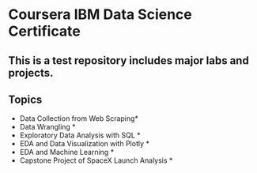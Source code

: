 # Coursera IBM Data Science Certificate
## This is a test repository includes major labs and projects.
## Topics
* Data Collection from Web Scraping*
* Data Wrangling *
* Exploratory Data Analysis with SQL *
* EDA and Data Visualization with Plotly *
* EDA and Machine Learning *
* Capstone Project of SpaceX Launch Analysis *
